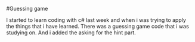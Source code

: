 #Guessing game

I started to learn coding with c# last week and when i was trying to apply the things that i have learned. There was a guessing game code that i was studying on. And i added the asking for the hint part.
